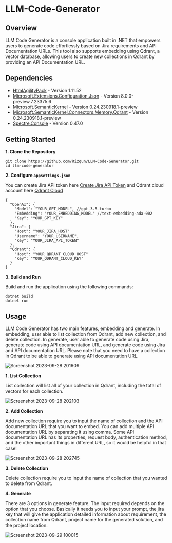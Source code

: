 # LLM-Code-Generator
## Overview

LLM Code Generator is a console application built in .NET that empowers users to generate code effortlessly based on Jira requirements and API Documentation URLs. This tool also supports embedding using Qdrant, a vector database, allowing users to create new collections in Qdrant by providing an API Documentation URL.

## Dependencies

- [HtmlAgilityPack](https://html-agility-pack.net) - Version 1.11.52
- [Microsoft.Extensions.Configuration.Json](https://dot.net) - Version 8.0.0-preview.7.23375.6
- [Microsoft.SemanticKernel](https://aka.ms/semantic-kernel) - Version 0.24.230918.1-preview
- [Microsoft.SemanticKernel.Connectors.Memory.Qdrant](https://aka.ms/semantic-kernel) - Version 0.24.230918.1-preview
- [Spectre.Console](https://github.com/spectreconsole/spectre.console) - Version 0.47.0

## Getting Started
**1. Clone the Repository**
```
git clone https://github.com/Rizqun/LLM-Code-Generator.git
cd llm-code-generator
```
**2. Configure `appsettings.json`**

You can create Jira API token here [Create Jira API Token](https://id.atlassian.com/manage-profile/security/api-tokens) and Qdrant cloud account here [Qdrant Cloud](https://cloud.qdrant.io/login)
```
{
  "OpenAI": {
    "Model": "YOUR_GPT_MODEL", //gpt-3.5-turbo
    "Embedding": "YOUR_EMBEDDING_MODEL" //text-embedding-ada-002
    "Key": "YOUR_GPT_KEY"
  },
  "Jira": {
    "Host": "YOUR_JIRA_HOST"
    "Username": "YOUR_USERNAME",
    "Key": "YOUR_JIRA_API_TOKEN"
  },
  "Qdrant": {
    "Host": "YOUR_QDRANT_CLOUD_HOST"
    "Key": "YOUR_QDRANT_CLOUD_KEY"
  }
}
```
**3. Build and Run**

Build and run the application using the following commands:
```
dotnet build
dotnet run
```

## Usage
LLM Code Generator has two main features, embedding and generate. In embedding, user able to list collection from Qdrant, add new collection, and delete collection. In generate, user able to generate code using Jira, generate code using API documentation URL, and generate code using Jira and API documentation URL. Please note that you need to have a collection in Qdrant to be able to generate using API documentation URL.

![Screenshot 2023-09-28 201609](https://github.com/Rizqun/LLM-Code-Generator/assets/50146188/6de8e5aa-3ed7-453f-8f7c-8bebc36e5813)

**1. List Collection**

List collection will list all of your collection in Qdrant, including the total of vectors for each collection.

![Screenshot 2023-09-28 202103](https://github.com/Rizqun/LLM-Code-Generator/assets/50146188/0f172ff9-b7d6-4916-9ad5-32a3395cfa61)

**2. Add Collection**

Add new collection require you to input the name of collection and the API documentation URL that you want to embed. You can add multiple API documentation URL by separating it using comma. Some API documentation URL has its properties, request body, authentication method, and the other important things in different URL, so it would be helpful in that case!

![Screenshot 2023-09-28 202745](https://github.com/Rizqun/LLM-Code-Generator/assets/50146188/d949ff82-8cdf-4ce5-9cc1-795a360d3dfb)

**3. Delete Collection**

Delete collection require you to input the name of collection that you wanted to delete from Qdrant.

**4. Generate**

There are 3 options in generate feature. The input required depends on the option that you choose. Basically it needs you to input your prompt, the jira key that will give the application detailed information about requirement, the collection name from Qdrant, project name for the generated solution, and the project location.

![Screenshot 2023-09-29 100015](https://github.com/Rizqun/LLM-Code-Generator/assets/50146188/3d9ba1be-7098-4a41-b3ef-e2376a09d5ad)

